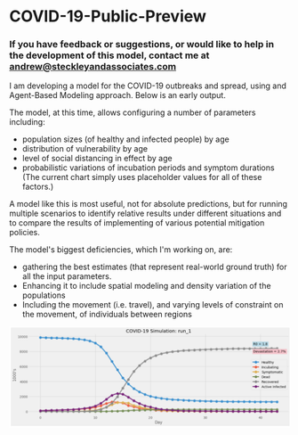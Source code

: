 # COVID-19-Public-Preview

### If you have feedback or suggestions, or would like to help in the development of this model, contact me at andrew@steckleyandassociates.com

I am developing a model for the COVID-19 outbreaks and spread, using and Agent-Based Modeling approach.
Below is an early output.

The model, at this time, allows configuring a number of parameters including:

* population sizes (of healthy and infected people) by age
* distribution of vulnerability by age
* level of social distancing in effect by age
* probabilistic variations of incubation periods and symptom durations  (The current chart simply uses placeholder values for all of these factors.)

A model like this is most useful, not for absolute predictions, but for running multiple scenarios to identify relative results under different situations and to compare the results of implementing of various potential mitigation policies.

The model's biggest deficiencies, which I'm working on, are:

* gathering the best estimates (that represent real-world ground truth) for all the input parameters.
* Enhancing it to include spatial modeling and density variation of the populations
* Including the movement (i.e. travel), and varying levels of constraint on the movement, of individuals between regions 

![text image](images/V1-Run1.png)
